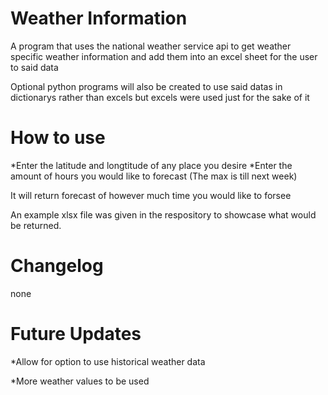 # Weather Information

A program that uses the national weather service api to get weather specific weather information and add them into an excel sheet for the user to said data


Optional python programs will also be created to use said datas in dictionarys rather than excels but excels were used just for the sake of it

# How to use

*Enter the latitude and longtitude of any place you desire
*Enter the amount of hours you would like to forecast (The max is till next week)

It will return forecast of however much time you would like to forsee

An example xlsx file was given in the respository to showcase what would be returned.


# Changelog

none

# Future Updates

*Allow for option to use historical weather data

*More weather values to be used
